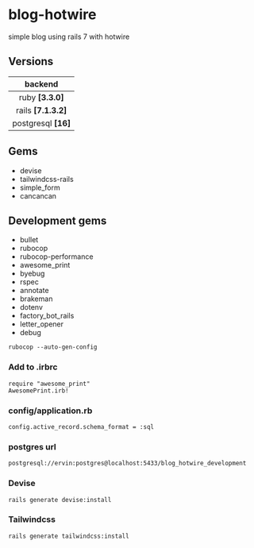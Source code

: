 # blog-hotwire
simple blog using rails 7 with hotwire

## Versions

| backend                |
|:----------------------:|
| ruby **[3.3.0]**       |
| rails **[7.1.3.2]**      |
| postgresql **[16]** |

## Gems
- devise
- tailwindcss-rails
- simple_form
- cancancan
## Development gems
- bullet
- rubocop
- rubocop-performance
- awesome_print
- byebug
- rspec
- annotate
- brakeman
- dotenv
- factory_bot_rails
- letter_opener
- debug
```
rubocop --auto-gen-config
```
### Add to .irbrc
```
require "awesome_print"
AwesomePrint.irb!
```
### config/application.rb
```
config.active_record.schema_format = :sql
```
### postgres url 
```
postgresql://ervin:postgres@localhost:5433/blog_hotwire_development
```
### Devise
```
rails generate devise:install
```
### Tailwindcss
```
rails generate tailwindcss:install
```
